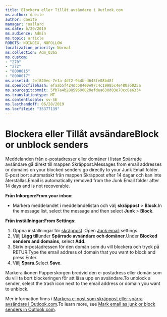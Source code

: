 ```yaml
---
title: Blockera eller Tillåt avsändare i Outlook.com
ms.author: daeite
author: daeite
manager: joallard
ms.date: 6/20/2019
ms.audience: Admin
ms.topic: article
ROBOTS: NOINDEX, NOFOLLOW
localization_priority: Normal
ms.collection: Adm_O365
ms.custom:
- "270"
- "272"
- "8000015"
- "8000017"
ms.assetid: 2ef840ec-7e1a-4df2-944b-d643fe08bd8f
ms.openlocfilehash: efaab5f424dcb84e0e97c4c19985c4e480a6025a
ms.sourcegitcommit: 5fb7a4b28859690020efdea630d03e70cc0e6334
ms.translationtype: MT
ms.contentlocale: sv-SE
ms.lasthandoff: 06/28/2019
ms.locfileid: "35377139"
---
```

# <a name="block-or-unblock-senders"></a><span data-ttu-id="979d7-102">Blockera eller Tillåt avsändare</span><span class="sxs-lookup"><span data-stu-id="979d7-102">Block or unblock senders</span></span>

<span data-ttu-id="979d7-103">Meddelanden från e-postadresser eller domäner i listan Spärrade avsändare gå direkt till mappen Skräppost.</span><span class="sxs-lookup"><span data-stu-id="979d7-103">Messages from email addresses or domains on your blocked senders go directly to your Junk Email folder.</span></span> <span data-ttu-id="979d7-104">E-post bort automatiskt från mappen Skräppost efter 14 dagar och kan inte återställas.</span><span class="sxs-lookup"><span data-stu-id="979d7-104">Email is automatically removed from the Junk Email folder after 14 days and is not recoverable.</span></span>

<span data-ttu-id="979d7-105">**Från Inkorgen:**</span><span class="sxs-lookup"><span data-stu-id="979d7-105">**From your inbox:**</span></span>

- <span data-ttu-id="979d7-106">Markera meddelandet i meddelandelistan och välj **skräppost** > **Block**.</span><span class="sxs-lookup"><span data-stu-id="979d7-106">In the message list, select the message and then select **Junk** > **Block**.</span></span>

<span data-ttu-id="979d7-107">**Från inställningar:**</span><span class="sxs-lookup"><span data-stu-id="979d7-107">**From Settings:**</span></span>

1. <span data-ttu-id="979d7-108">Öppna inställningar för [skräppost](https://outlook.live.com/mail/options/mail/junkEmail) .</span><span class="sxs-lookup"><span data-stu-id="979d7-108">Open [Junk email](https://outlook.live.com/mail/options/mail/junkEmail) settings.</span></span>
2. <span data-ttu-id="979d7-109">Välj **Lägg till**under **Spärrade avsändare och domäner**.</span><span class="sxs-lookup"><span data-stu-id="979d7-109">Under **Blocked senders and domains**, select **Add**.</span></span>
3. <span data-ttu-id="979d7-110">Skriv e-postadressen för den domän som du vill blockera och tryck på RETUR.</span><span class="sxs-lookup"><span data-stu-id="979d7-110">Type the email address of domain that you want to block and press Enter.</span></span>
4. <span data-ttu-id="979d7-111">Välj **Spara**.</span><span class="sxs-lookup"><span data-stu-id="979d7-111">Select **Save**.</span></span>

<span data-ttu-id="979d7-112">Markera ikonen Papperskorgen bredvid den e-postadress eller domän som du vill ta bort blockeringen för att låsa upp en avsändare.</span><span class="sxs-lookup"><span data-stu-id="979d7-112">To unblock a sender, select the trash icon next to the email address or domain you want to unblock.</span></span>

<span data-ttu-id="979d7-113">Mer information finns i [Markera e-post som skräppost eller spärra avsändare i Outlook.com](https://support.office.com/article/a3ece97b-82f8-4a5e-9ac3-e92fa6427ae4?wt.mc_id=Office_Outlook_com_Alchemy).</span><span class="sxs-lookup"><span data-stu-id="979d7-113">To learn more, see [Mark email as junk or block senders in Outlook.com](https://support.office.com/article/a3ece97b-82f8-4a5e-9ac3-e92fa6427ae4?wt.mc_id=Office_Outlook_com_Alchemy).</span></span>